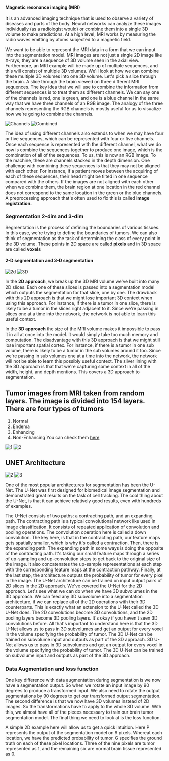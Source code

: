#### Magnetic resonance imaging (MRI) 

It is an advanced imaging technique that is used to observe a variety of diseases and parts of the body.
Neural networks can analyze these images individually (as a radiologist would) or combine them into a single 3D volume to make predictions.
At a high level, MRI works by measuring the radio waves emitting by atoms subjected to a magnetic field.

We want to be able to represent the MRI data in a form that we can input into the segmentation model. MRI images are not just a single 2D image like X-rays, they are a sequence of 3D volume seen in the axial view. Furthermore, an MRI example will be made up of multiple sequences, and this will consist of multiple 3D volumes. We'll look at how we can combine these multiple 3D volumes into one 3D volume. Let's pick a slice through the brain. A slice through the brain viewed on three different MRI sequences. The key idea that we will use to combine the information from different sequences is to treat them as different channels. We can say one of the channels is red, one is green, and one is a blue channel in the same way that we have three channels of an RGB image. The analogy of the three channels representing the RGB channels is mostly useful for us to visualize how we're going to combine the channels. 

![Channels](https://github.com/lopeselio/Brain-Tumor-Image-Segmentation-For-Magnetic-Resonance-Imaging/blob/master/Channels.PNG) ![Combined](https://github.com/lopeselio/Brain-Tumor-Image-Segmentation-For-Magnetic-Resonance-Imaging/blob/master/Combined.PNG)

The idea of using different channels also extends to when we may have four or five sequences, which can be represented with four or five channels. Once each sequence is represented with the different channel, what we do now is combine the sequences together to produce one image, which is the combination of all of the sequences. To us, this is now an RGB image. To the machine, these are channels stacked in the depth dimension. One challenge with combining these sequences is that they may not be aligned with each other. For instance, if a patient moves between the acquiring of each of these sequences, their head might be tilted in one sequence compared with the others. If the images are not aligned with each other when we combine them, the brain region at one location in the red channel does not correspond to the same location in the green or the blue channels. A preprocessing approach that's often used to fix this is called **image registration.** 

### Segmentation 2-dim and 3-dim
Segmentation is the process of defining the boundaries of various tissues. In this case, we're trying to define the boundaries of tumors. We can also think of segmentation as the task of determining the class of every point in the 3D volume. These points in 2D space are called **pixels** and in 3D space are called **voxels**

#### 2-D segmentation and 3-D segmentation
![2d](https://github.com/lopeselio/Brain-Tumor-Image-Segmentation-For-Magnetic-Resonance-Imaging/blob/master/2Dapproach.PNG)     ![3D](https://github.com/lopeselio/Brain-Tumor-Image-Segmentation-For-Magnetic-Resonance-Imaging/blob/master/3Dapproach.PNG)

In the **2D approach**, we break up the 3D MRI volume we've built into many 2D slices. Each one of these slices is passed into a segmentation model which outputs the segmentation for that slice, one by one. The drawback with this 2D approach is that we might lose important 3D context when using this approach. For instance, if there is a tumor in one slice, there is likely to be a tumor in the slices right adjacent to it. Since we're passing in slices one at a time into the network, the network is not able to learn this useful context.

In the **3D approach** the size of the MRI volume makes it impossible to pass it in all at once into the model. It would simply take too much memory and computation.  The disadvantage with this 3D approach is that we might still lose important spatial cortex. For instance, if there is a tumor in one sub volume, there is likely to be a tumor in the sub volumes around it too. Since we're passing in sub volumes one at a time into the network, the network will not be able to learn this possibly useful context. The silver lining with the 3D approach is that that we're capturing some context in all of the width, height, and depth mentions. This covers a 3D approach to segmentation.

## Tumor images from MRI taken from random layers. The image is divided into 154 layers. There are four types of tumors
1. Normal
2. Endema
3. Enhancing 
4. Non-Enhancing
You can check them [here](https://github.com/lopeselio/Brain-Tumor-Image-Segmentation-For-Magnetic-Resonance-Imaging/blob/master/analysing%20the%203D%20MRI.ipynb)

![1](https://github.com/lopeselio/Brain-Tumor-Image-Segmentation-For-Magnetic-Resonance-Imaging/blob/master/layer%2050%204%20types.PNG)    ![2](https://github.com/lopeselio/Brain-Tumor-Image-Segmentation-For-Magnetic-Resonance-Imaging/blob/master/layer%2054.PNG)

## UNET Architecture 
![2](https://github.com/lopeselio/Brain-Tumor-Image-Segmentation-For-Magnetic-Resonance-Imaging/blob/master/Unet.PNG) ![3](https://github.com/lopeselio/Brain-Tumor-Image-Segmentation-For-Magnetic-Resonance-Imaging/blob/master/3dUNET.PNG)

One of the most popular architectures for segmentation has been the U-Net. The U-Net was first designed for biomedical image segmentation and demonstrated great results on the task of cell tracking. The cool thing about the U-Net, is that it can achieve relatively good results, even with hundreds of examples.

The U-Net consists of two paths: a contracting path, and an expanding path. The contracting path is a typical convolutional network like used in image classification. It consists of repeated application of convolution and pooling operations. The convolution operation here is called a down convolution. The key here, is that in the contracting path, our feature maps gets spatially smaller, which is why it's called a contraction. Then, there is the expanding path. The expanding path in some ways is doing the opposite of the contracting path. It's taking our small feature maps through a series of up-sampling and up-convolution steps to get back to the original size of the image. It also concatenates the up-sample representations at each step with the corresponding feature maps at the contraction pathway. Finally, at the last step, the architecture outputs the probability of tumor for every pixel in the image. The U-Net architecture can be trained on input output pairs of 2D slices in the 2D approach. We've covered the U-Net for the 2D approach. Let's see what we can do when we have 3D subvolumes in the 3D approach. We can feed any 3D subvolume into a segmentation architecture, if we can replace all of the 2D operations with their 3D counterparts. This is exactly what an extension to the U-Net called the 3D U-Net does. The 2D convolutions become 3D convolutions, and the 2D pooling layers become 3D pooling layers. It's okay if you haven't seen 3D convolutions before. All that's important to understand here is that the 3D U-Net allows us to pass in 3D subvolumes and get an output for every voxel in the volume specifying the probability of tumor. The 3D U-Net can be trained on subvolume input and outputs as part of the 3D approach.  3D U-Net allows us to pass in 3D subvolumes and get an output for every voxel in the volume specifying the probability of tumor. The 3D U-Net can be trained on subvolume input and outputs as part of the 3D approach.


### Data Augmentation and loss function 
One key difference with data augmentation during segmentation is we now have a segmentation output. So when we rotate an input image by 90 degrees to produce a transformed input. We also need to rotate the output segmentations by 90 degrees to get our transformed output segmentation. The second difference is that we now have 3D volumes instead of 2D images. So the transformations have to apply to the whole 3D volume. With this, we almost have all of the pieces necessary to train our brain tumor segmentation model. The final thing we need to look at is the loss function.

A simple 2D example here will allow us to get a quick intuition. Here P represents the output of the segmentation model on 9 pixels. Whereat each location, we have the predicted probability of tumor. G specifies the ground truth on each of these pixel locations. Three of the nine pixels are tumor represented as 1, and the remaining six are normal brain tissue represented as 0.
